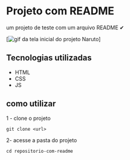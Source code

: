 # Projeto com README
um projeto de teste com um arquivo README ✔

[<img src=".tela.gif" alt="gif da tela inicial do projeto Naruto">]

## Tecnologias utilizadas
- HTML
- CSS
- JS

## como utilizar

1 - clone o projeto
```
git clone <url>
```
2- acesse a pasta do projeto
```
cd repositorio-com-readme
```


